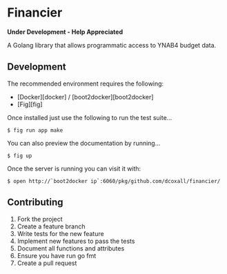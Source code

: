 Financier
=========

**Under Development - Help Appreciated**

A Golang library that allows programmatic access to YNAB4 budget data.

Development
-----------

The recommended environment requires the following:

- [Docker][docker] / [boot2docker][boot2docker]
- [Fig][fig]

Once installed just use the following to run the test suite...

    $ fig run app make

You can also preview the documentation by running...

    $ fig up

Once the server is running you can visit it with:

    $ open http://`boot2docker ip`:6060/pkg/github.com/dcoxall/financier/

Contributing
------------

1. Fork the project
2. Create a feature branch
3. Write tests for the new feature
4. Implement new features to pass the tests
5. Document all functions and attributes
6. Ensure you have run go fmt
7. Create a pull request
